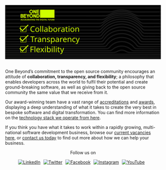 <div style="display:flex; align-items:center; justify-content:center">
  <img alt="banner" src="../assets/banner.svg" width="100%" />
</div>

<br />

<p>
One Beyond’s commitment to the open source community encourages an attitude of <strong>collaboration, transparency, and flexibility</strong>; a philosophy that enables developers across the world to fulfil their potential and create ground-breaking software, as well as giving back to the open source community the same value that we receive from it. 
</p>

<p>
Our award-winning team have a vast range of <a href="https://www.one-beyond.com/accreditations/">accreditations</a> and <a href="https://www.one-beyond.com/awards/">awards</a>, displaying a deep understanding of what it takes to create the very best in bespoke software and digital transformation. You can find more information on the <a href="https://www.one-beyond.com/process/technology-stack/">technology stack we operate from here</a>. 
</p>

<p>
If you think you have what it takes to work within a rapidly growing, multi-national software development business, browse our <a href="https://www.one-beyond.com/careers/">current vacancies here</a>, or <a href="https://www.one-beyond.com/contact-us/">contact us today</a> to find out more about how we can help your business. 
</p>

<p style="display:flex; justify-content: center">
Follow us on

<div style="display:flex; justify-content: center">

<a style="padding-right:10px;" href="https://www.linkedin.com/company/onebeyond/">
<img alt="LinkedIn" src="https://img.shields.io/badge/LinkedIn-0077B5?style=for-the-badge&logo=linkedin&logoColor=white" />
</a>

<a style="padding-right:10px;" href="http://twitter.com/onebeyond_">
<img alt="Twitter" src="https://img.shields.io/badge/Twitter-1DA1F2?style=for-the-badge&logo=twitter&logoColor=white" />
</a>

<a style="padding-right:10px;" href="http://facebook.com/onebeyondsoftware">
<img alt="Facebook" src="https://img.shields.io/badge/Facebook-1877F2?style=for-the-badge&logo=facebook&logoColor=white" />
</a>


<a style="padding-right:10px;" href="http://instagram.com/onebeyond_">
<img alt="Instagram" src="https://img.shields.io/badge/Instagram-E4405F?style=for-the-badge&logo=instagram&logoColor=white" />
</a>

<a style="padding-right:10px;" href="https://www.youtube.com/channel/UCIV3inU1Yu2xKDJFKmENV-Q">
<img alt="YouTube" src="https://img.shields.io/badge/YouTube-FF0000?style=for-the-badge&logo=youtube&logoColor=white" />
</a>

</div>

</p>